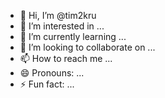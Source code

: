 - 👋 Hi, I’m @tim2kru
- 👀 I’m interested in ...
- 🌱 I’m currently learning ...
- 💞️ I’m looking to collaborate on ...
- 📫 How to reach me ...
- 😄 Pronouns: ...
- ⚡ Fun fact: ...

<!---
tim2kru/tim2kru is a ✨ special ✨ repository because its `README.md` (this file) appears on your GitHub profile.
You can click the Preview link to take a look at your changes.
--->
